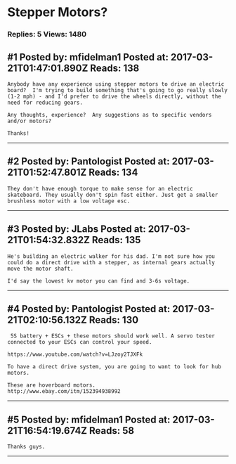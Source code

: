 # Stepper Motors?

### Replies: 5 Views: 1480

## \#1 Posted by: mfidelman1 Posted at: 2017-03-21T01:47:01.890Z Reads: 138

```
Anybody have any experience using stepper motors to drive an electric board?  I'm trying to build something that's going to go really slowly (1-2 mph) - and I'd prefer to drive the wheels directly, without the need for reducing gears.  

Any thoughts, experience?  Any suggestions as to specific vendors and/or motors?

Thanks!
```

---
## \#2 Posted by: Pantologist Posted at: 2017-03-21T01:52:47.801Z Reads: 134

```
They don't have enough torque to make sense for an electric skateboard. They usually don't spin fast either. Just get a smaller brushless motor with a low voltage esc.
```

---
## \#3 Posted by: JLabs Posted at: 2017-03-21T01:54:32.832Z Reads: 135

```
He's building an electric walker for his dad. I'm not sure how you could do a direct drive with a stepper, as internal gears actually move the motor shaft.

I'd say the lowest kv motor you can find and 3-6s voltage.
```

---
## \#4 Posted by: Pantologist Posted at: 2017-03-21T02:10:56.132Z Reads: 130

```
 5S battery + ESCs + these motors should work well. A servo tester connected to your ESCs can control your speed. 

https://www.youtube.com/watch?v=LJzoy2TJXFk

To have a direct drive system, you are going to want to look for hub motors. 

These are hoverboard motors. 
http://www.ebay.com/itm/152394938992
```

---
## \#5 Posted by: mfidelman1 Posted at: 2017-03-21T16:54:19.674Z Reads: 58

```
Thanks guys.
```

---
